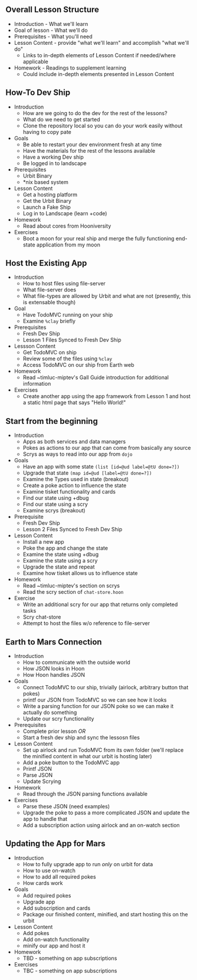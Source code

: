 ## Overall Lesson Structure
  * Introduction - What we'll learn
  * Goal of lesson - What we'll do
  * Prerequisites - What you'll need
  * Lesson Content - provide "what we'll learn" and accomplish "what we'll do"
    * Links to in-depth elements of Lesson Content if needed/where applicable
  * Homework - Readings to supplement learning
    * Could include in-depth elements presented in Lesson Content

## How-To Dev Ship
  * Introduction
    * How are we going to do the dev for the rest of the lessons?
    * What do we need to get started
    * Clone the repository local so you can do your work easily without having to copy pate
  * Goals
    * Be able to restart your dev environment fresh at any time
    * Have the materials for the rest of the lessons available
    * Have a working Dev ship
    * Be logged in to landscape
  * Prerequisites
    * Urbit Binary
    * *nix based system
  * Lesson Content
    * Get a hosting platform
    * Get the Urbit Binary
    * Launch a Fake Ship
    * Log in to Landscape (learn +code)
  * Homework
    * Read about cores from Hooniversity
  * Exercises
    * Boot a moon for your real ship and merge the fully functioning end-state application from my moon

## Host the Existing App
  * Introduction
    * How to host files using file-server
    * What file-server does
    * What file-types are allowed by Urbit and what are not (presently, this is extensable though)
  * Goal
    * Have TodoMVC running on your ship
    * Examine `%clay` briefly
  * Prerequisites
    * Fresh Dev Ship
    * Lesson 1 Files Synced to Fresh Dev Ship
  * Lessson Content
    * Get TodoMVC on ship
    * Review some of the files using `%clay`
    * Access TodoMVC on our ship from Earth web
  * Homework
    * Read ~timluc-miptev's Gall Guide introduction for additional information
  * Exercises
    * Create another app using the app framework from Lesson 1 and host a static html page that says "Hello World!"

## Start from the beginning
  * Introduction
    * Apps as both services and data managers
    * Pokes as actions to our app that can come from basically any source
    * Scrys as ways to read into our app from `dojo`
  * Goals
    * Have an app with some state `(list [id=@ud label=@tU done=?])`
    * Upgrade that state `(map id=@ud [label=@tU done=?])`
    * Examine the Types used in state (breakout)
    * Create a poke action to influence the state
    * Examine tisket functionality and cards
    * Find our state using +dbug
    * Find our state using a scry
    * Examine scrys (breakout)
  * Prerequisite
    * Fresh Dev Ship
    * Lesson 2 Files Synced to Fresh Dev Ship
  * Lesson Content
    * Install a new app
    * Poke the app and change the state
    * Examine the state using +dbug
    * Examine the state using a scry
    * Upgrade the state and repeat
    * Examine how tisket allows us to influence state
  * Homework
    * Read ~timluc-miptev's section on scrys
    * Read the scry section of `chat-store.hoon`
  * Exercise
    * Write an additional scry for our app that returns only completed tasks
    * Scry chat-store
    * Attempt to host the files w/o reference to file-server

## Earth to Mars Connection
  * Introduction
    * How to communicate with the outside world
    * How JSON looks in Hoon
    * How Hoon handles JSON
  * Goals
    * Connect TodoMVC to our ship, trivially (airlock, arbitrary button that pokes)
    * printf our JSON from TodoMVC so we can see how it looks
    * Write a parsing function for our JSON poke so we can make it actually do something
    * Update our scry functionality
  * Prerequisites
    * Complete prior lesson _OR_
    * Start a fresh dev ship and sync the lessosn files
  * Lesson Content
    * Set up airlock and run TodoMVC from its own folder (we'll replace the minified content in what our urbit is hosting later)
    * Add a poke button to the TodoMVC app
    * Printf JSON
    * Parse JSON
    * Update Scrying
  * Homework
    * Read through the JSON parsing functions available
  * Exercises
    * Parse these JSON (need examples)
    * Upgrade the poke to pass a more complicated JSON and update the app to handle that
    * Add a subscription action using airlock and an on-watch section 

## Updating the App for Mars
  * Introduction
    * How to fully upgrade app to run _only_ on urbit for data
    * How to use on-watch
    * How to add all required pokes
    * How cards work
  * Goals
    * Add required pokes
    * Upgrade app
    * Add subscription and cards
    * Package our finished content, minified, and start hosting this on the urbit
  * Lesson Content
    * Add pokes
    * Add on-watch functionality
    * minify our app and host it
  * Homework
    * TBD - something on app subscriptions
  * Exercises
    * TBC - something on app subscriptions